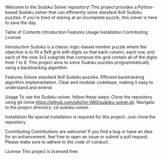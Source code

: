 Welcome to the Sudoku Solver repository! This project provides a Python-based Sudoku solver that can efficiently solve standard 9x9 Sudoku puzzles. If you're tired of staring at an incomplete puzzle, this solver is here to save the day.

Table of Contents
Introduction
Features
Usage
Installation
Contributing
License

Introduction
Sudoku is a classic logic-based number puzzle where the objective is to fill a 9x9 grid with digits so that each column, each row, and each of the nine 3x3 subgrids that compose the grid contain all of the digits from 1 to 9. This project aims to solve Sudoku puzzles programmatically using a backtracking algorithm.

Features
Solves standard 9x9 Sudoku puzzles.
Efficient backtracking algorithm implementation.
Clear and modular codebase, making it easy to understand and extend.

Usage
To use the Sudoku solver, follow these steps:
Clone the repository using git clone https://github.com/sAchin-680/sudoku-solver.git.
Navigate to the project directory: cd sudoku-solver.

Installation
No special installation is required for this project. Just clone the repository.

Contributing
Contributions are welcome! If you find a bug or have an idea for an enhancement, feel free to open an issue or submit a pull request. Please make sure to adhere to the code of conduct.

License
This project is licensed free.
